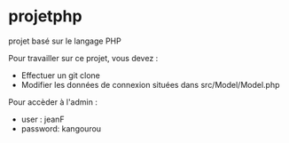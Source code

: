 # projetphp
projet basé sur le langage PHP

Pour travailler sur ce projet, vous devez :
- Effectuer un git clone
- Modifier les données de connexion situées dans src/Model/Model.php

Pour accèder à l'admin :

- user : jeanF
- password: kangourou
